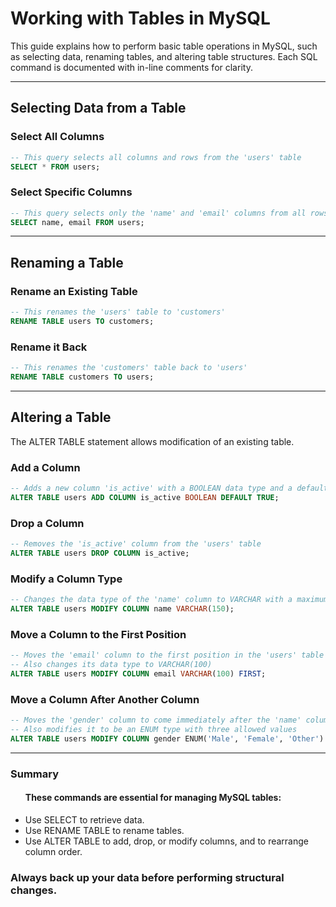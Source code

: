 # Working with Tables in MySQL

This guide explains how to perform basic table operations in MySQL, such as selecting data, renaming tables, and altering table structures. Each SQL command is documented with in-line comments for clarity.

---

## Selecting Data from a Table

### Select All Columns

```sql
-- This query selects all columns and rows from the 'users' table
SELECT * FROM users;
```
### Select Specific Columns

``` sql
-- This query selects only the 'name' and 'email' columns from all rows in the 'users' table
SELECT name, email FROM users;
```
<hr>

## Renaming a Table

### Rename an Existing Table

```sql 
-- This renames the 'users' table to 'customers'
RENAME TABLE users TO customers;
```
### Rename it Back

```sql
-- This renames the 'customers' table back to 'users'
RENAME TABLE customers TO users;
```
<hr>

## Altering a Table

The ALTER TABLE statement allows modification of an existing table.

### Add a Column

```sql
-- Adds a new column 'is_active' with a BOOLEAN data type and a default value of TRUE
ALTER TABLE users ADD COLUMN is_active BOOLEAN DEFAULT TRUE;
```
### Drop a Column

```sql
-- Removes the 'is_active' column from the 'users' table
ALTER TABLE users DROP COLUMN is_active;
```

### Modify a Column Type

```sql
-- Changes the data type of the 'name' column to VARCHAR with a maximum length of 150 characters
ALTER TABLE users MODIFY COLUMN name VARCHAR(150);
```

### Move a Column to the First Position

```sql
-- Moves the 'email' column to the first position in the 'users' table
-- Also changes its data type to VARCHAR(100)
ALTER TABLE users MODIFY COLUMN email VARCHAR(100) FIRST;
```
### Move a Column After Another Column

```sql
-- Moves the 'gender' column to come immediately after the 'name' column
-- Also modifies it to be an ENUM type with three allowed values
ALTER TABLE users MODIFY COLUMN gender ENUM('Male', 'Female', 'Other') AFTER name;
```

<hr>

### Summary

<ul>
<h4> These commands are essential for managing MySQL tables:</h4>

<li> Use SELECT to retrieve data.

<li> Use RENAME TABLE to rename tables.

<li> Use ALTER TABLE to add, drop, or modify columns, and to rearrange column order.
</ul>

### Always back up your data before performing structural changes.

